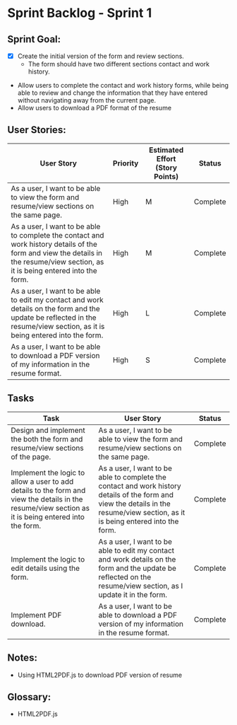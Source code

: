 # Sprint Backlog - Sprint 1

## Sprint Goal:
- [x] Create the initial version of the form and review sections. 
    - The form should have two different sections contact and work history. 
- Allow users to complete the contact and work history forms, while being able to review and change the information that they have entered without navigating away from the current page. 
- Allow users to download a PDF format of the resume

## User Stories:

| User Story | Priority | Estimated Effort (Story Points) | Status |
|---|---|---|---|
| As a user, I want to be able to view the form and resume/view sections on the same page. | High | M | Complete |
| As a user, I want to be able to complete the contact and work history details of the form and view the details in the resume/view section, as it is being entered into the form. | High | M | Complete |
| As a user, I want to be able to edit my contact and work details on the form and the update be reflected in the resume/view section, as it is being entered into the form. | High | L | Complete |
| As a user, I want to be able to download a PDF version of my information in the resume format. | High | S | Complete |


## Tasks

| Task | User Story | Status |
|---|---|---|
| Design and implement the both the form and resume/view sections of the page. | As a user, I want to be able to view the form and resume/view sections on the same page. | Complete |
| Implement the logic to allow a user to add details to the form and view the details in the resume/view section as it is being entered into the form. |  As a user, I want to be able to complete the contact and work history details of the form and view the details in the resume/view section, as it is being entered into the form. | Complete |
| Implement the logic to edit details using the form. | As a user, I want to be able to edit my contact and work details on the form and the update be reflected on the resume/view section, as I update it in the form. | Complete |
| Implement PDF download. | As a user, I want to be able to download a PDF version of my information in the resume format. | Complete |


## Notes:
- Using HTML2PDF.js to download PDF version of resume

## Glossary:
- HTML2PDF.js